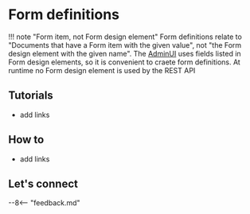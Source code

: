 # Form definitions

<!-- prettier-ignore -->
!!! note "Form item, not Form design element"
    Form definitions relate to "Documents that have a Form item with the given value", not "the Form design element with the given name". The [AdminUI](#) uses fields listed in Form design elements, so it is convenient to craete form definitions. At runtime no Form design element is used by the REST API

## Tutorials

- add links

## How to

- add links

## Let's connect

--8<-- "feedback.md"
